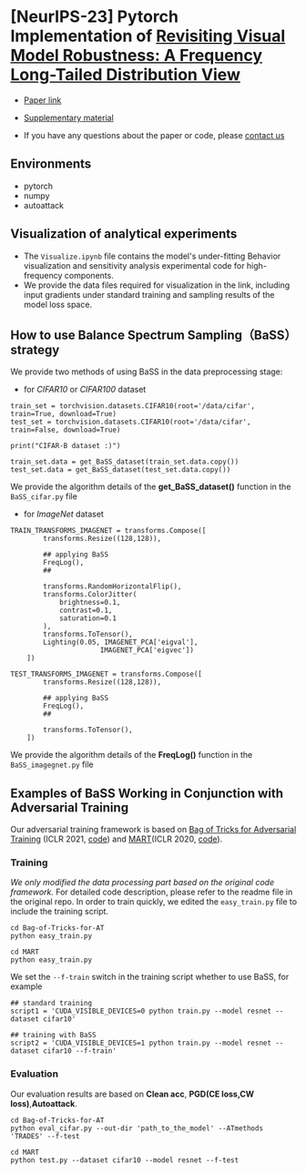 # [NeurIPS-23] Pytorch Implementation of [Revisiting Visual Model Robustness: A Frequency Long-Tailed Distribution View](https://github.com/zhiyugege/Frequency-Long-Tailed-Investigation/edit/master/README.md)

- [Paper link](https://openreview.net/pdf?id=eE5L1RkxW0)

- [Supplementary material](https://openreview.net/attachment?id=eE5L1RkxW0&name=supplementary_material)

- If you have any questions about the paper or code, please [contact us](zyllin@bjtu.edu.cn)

## Environments
- pytorch
- numpy
- autoattack

## Visualization of analytical experiments

- The `Visualize.ipynb` file contains the model's under-fitting Behavior visualization and sensitivity analysis experimental code for high-frequency components.
- We provide the data files required for visualization in the link, including input gradients under standard training and sampling results of the model loss space.

## How to use Balance Spectrum Sampling（BaSS）strategy
We provide two methods of using BaSS in the data preprocessing stage:
- for *CIFAR10* or *CIFAR100* dataset
```
train_set = torchvision.datasets.CIFAR10(root='/data/cifar', train=True, download=True)
test_set = torchvision.datasets.CIFAR10(root='/data/cifar', train=False, download=True)

print("CIFAR-B dataset :)")

train_set.data = get_BaSS_dataset(train_set.data.copy())
test_set.data = get_BaSS_dataset(test_set.data.copy())
```
We provide the algorithm details of the **get_BaSS_dataset()** function in the `BaSS_cifar.py` file

- for *ImageNet* dataset
```
TRAIN_TRANSFORMS_IMAGENET = transforms.Compose([
        transforms.Resize((128,128)),

        ## applying BaSS 
        FreqLog(),
        ##

        transforms.RandomHorizontalFlip(),
        transforms.ColorJitter(
            brightness=0.1,
            contrast=0.1,
            saturation=0.1
        ),
        transforms.ToTensor(),
        Lighting(0.05, IMAGENET_PCA['eigval'], 
                      IMAGENET_PCA['eigvec'])
    ])

TEST_TRANSFORMS_IMAGENET = transforms.Compose([
        transforms.Resize((128,128)),

        ## applying BaSS
        FreqLog(),
        ##

        transforms.ToTensor(),
    ])
```
We provide the algorithm details of the **FreqLog()** function in the `BaSS_imagegnet.py` file

## Examples of BaSS Working in Conjunction with Adversarial Training

Our adversarial training framework is based on [Bag of Tricks for Adversarial Training](https://openreview.net/forum?id=Xb8xvrtB8Ce) (ICLR 2021, [code](https://github.com/P2333/Bag-of-Tricks-for-AT)) and [MART](https://openreview.net/forum?id=rklOg6EFwS)(ICLR 2020, [code](https://github.com/YisenWang/MART)).

### Training
*We only modified the data processing part based on the original code framework.* For detailed code description, please refer to the readme file in the original repo. In order to train quickly, we edited the `easy_train.py` file to include the training script.
```
cd Bag-of-Tricks-for-AT
python easy_train.py

cd MART
python easy_train.py
```
We set the `--f-train` switch in the training script whether to use BaSS, for example
```
## standard training
script1 = 'CUDA_VISIBLE_DEVICES=0 python train.py --model resnet --dataset cifar10'

## training with BaSS
script2 = 'CUDA_VISIBLE_DEVICES=1 python train.py --model resnet --dataset cifar10 --f-train'
```

### Evaluation

Our evaluation results are based on **Clean acc**, **PGD(CE loss,CW loss)**,**Autoattack**.
```
cd Bag-of-Tricks-for-AT
python eval_cifar.py --out-dir 'path_to_the_model' --ATmethods 'TRADES' --f-test

cd MART
python test.py --dataset cifar10 --model resnet --f-test
```

